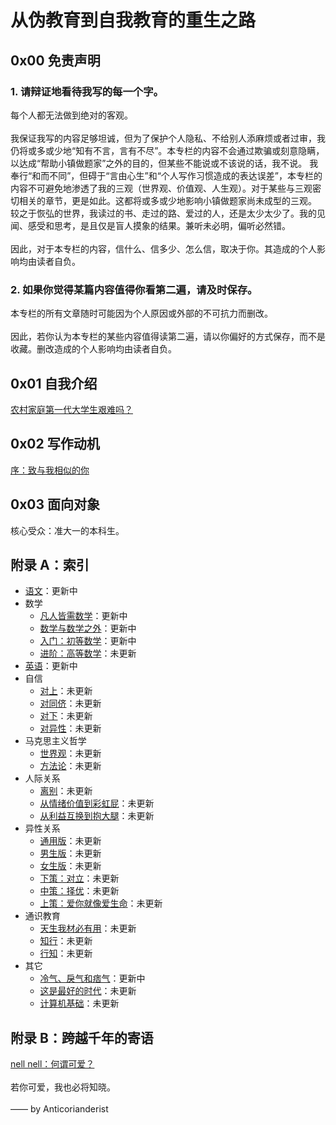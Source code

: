 # 从伪教育到自我教育的重生之路

## 0x00 免责声明

### 1. 请辩证地看待我写的每一个字。

每个人都无法做到绝对的客观。
<br/><br/>
我保证我写的内容足够坦诚，但为了保护个人隐私、不给别人添麻烦或者过审，我仍将或多或少地“知有不言，言有不尽”。本专栏的内容不会通过欺骗或刻意隐瞒，以达成“帮助小镇做题家”之外的目的，但某些不能说或不该说的话，我不说。
我奉行“和而不同”，但碍于“言由心生”和“个人写作习惯造成的表达误差”，本专栏的内容不可避免地渗透了我的三观（世界观、价值观、人生观）。对于某些与三观密切相关的章节，更是如此。这都将或多或少地影响小镇做题家尚未成型的三观。
较之于恢弘的世界，我读过的书、走过的路、爱过的人，还是太少太少了。我的见闻、感受和思考，是且仅是盲人摸象的结果。兼听未必明，偏听必然错。
<br/><br/>
因此，对于本专栏的内容，信什么、信多少、怎么信，取决于你。其造成的个人影响均由读者自负。

### 2. 如果你觉得某篇内容值得你看第二遍，请及时保存。

本专栏的所有文章随时可能因为个人原因或外部的不可抗力而删改。
<br/><br/>
因此，若你认为本专栏的某些内容值得读第二遍，请以你偏好的方式保存，而不是收藏。删改造成的个人影响均由读者自负。

## 0x01 自我介绍

[农村家庭第一代大学生艰难吗？](https://www.zhihu.com/question/475013092/answer/2334857449)

## 0x02 写作动机

[序：致与我相似的你](https://zhuanlan.zhihu.com/p/524257404)

## 0x03 面向对象

核心受众：准大一的本科生。

## 附录 A：索引
+ [语文]()：更新中
+ 数学
  + [凡人皆需数学]()：更新中
  + [数学与数学之外]()：更新中
  + [入门：初等数学]()：更新中
  + [进阶：高等数学]()：未更新
+ [英语]()：更新中
+ 自信
  + [对上]()：未更新
  + [对同侪]()：未更新
  + [对下]()：未更新
  + [对异性]()：未更新
+ 马克思主义哲学
  + [世界观]()：未更新
  + [方法论]()：未更新
+ 人际关系
  + [离别]()：未更新
  + [从情绪价值到彩虹屁]()：未更新
  + [从利益互换到抱大腿]()：未更新
+ 异性关系
  + [通用版]()：未更新
  + [男生版]()：未更新
  + [女生版]()：未更新
  + [下策：对立]()：未更新
  + [中策：择优]()：未更新
  + [上策：爱你就像爱生命]()：未更新
+ 通识教育
  + [天生我材必有用]()：未更新
  + [知行]()：未更新
  + [行知]()：未更新
+ 其它
  + [冷气、戾气和痞气]()：更新中
  + [这是最好的时代]()：未更新
  + [计算机基础]()：未更新
  
## 附录 B：跨越千年的寄语

[nell nell：何谓可爱？](https://www.zhihu.com/question/449268589/answer/1812970902)
<br/><br/>
若你可爱，我也必将知晓。
<br/><br/>
—— by Anticorianderist




